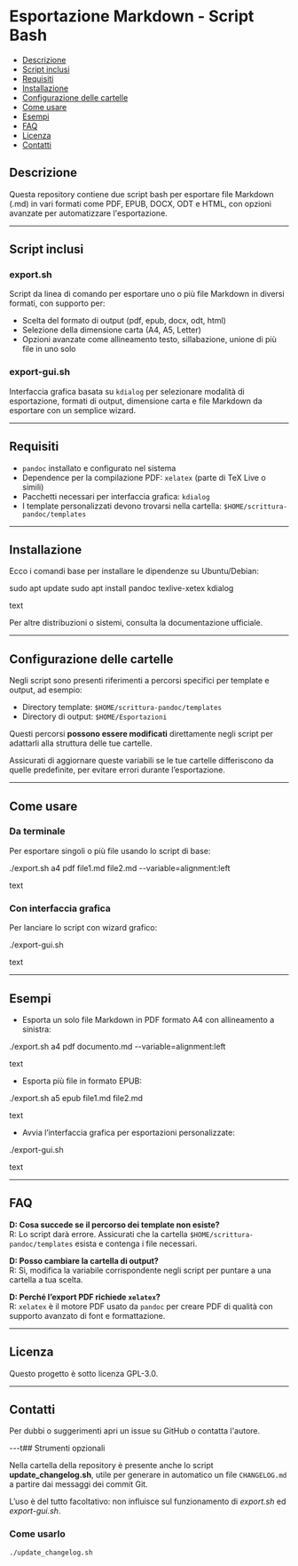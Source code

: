
# Esportazione Markdown - Script Bash

<!-- TOC -->
- [Descrizione](#descrizione)
- [Script inclusi](#script-inclusi)
- [Requisiti](#requisiti)
- [Installazione](#installazione)
- [Configurazione delle cartelle](#configurazione-delle-cartelle)
- [Come usare](#come-usare)
- [Esempi](#esempi)
- [FAQ](#faq)
- [Licenza](#licenza)
- [Contatti](#contatti)
<!-- TOC -->

## Descrizione

Questa repository contiene due script bash per esportare file Markdown (.md) in vari formati come PDF, EPUB, DOCX, ODT e HTML, con opzioni avanzate per automatizzare l'esportazione.

---

## Script inclusi

### export.sh

Script da linea di comando per esportare uno o più file Markdown in diversi formati, con supporto per:

- Scelta del formato di output (pdf, epub, docx, odt, html)
- Selezione della dimensione carta (A4, A5, Letter)
- Opzioni avanzate come allineamento testo, sillabazione, unione di più file in uno solo

### export-gui.sh

Interfaccia grafica basata su `kdialog` per selezionare modalità di esportazione, formati di output, dimensione carta e file Markdown da esportare con un semplice wizard.

---

## Requisiti

- `pandoc` installato e configurato nel sistema
- Dependence per la compilazione PDF: `xelatex` (parte di TeX Live o simili)
- Pacchetti necessari per interfaccia grafica: `kdialog`
- I template personalizzati devono trovarsi nella cartella: `$HOME/scrittura-pandoc/templates`

---

## Installazione

Ecco i comandi base per installare le dipendenze su Ubuntu/Debian:

sudo apt update
sudo apt install pandoc texlive-xetex kdialog

text

Per altre distribuzioni o sistemi, consulta la documentazione ufficiale.

---

## Configurazione delle cartelle

Negli script sono presenti riferimenti a percorsi specifici per template e output, ad esempio:

- Directory template: `$HOME/scrittura-pandoc/templates`
- Directory di output: `$HOME/Esportazioni`

Questi percorsi **possono essere modificati** direttamente negli script per adattarli alla struttura delle tue cartelle.

Assicurati di aggiornare queste variabili se le tue cartelle differiscono da quelle predefinite, per evitare errori durante l’esportazione.

---

## Come usare

### Da terminale

Per esportare singoli o più file usando lo script di base:

./export.sh a4 pdf file1.md file2.md --variable=alignment:left

text

### Con interfaccia grafica

Per lanciare lo script con wizard grafico:

./export-gui.sh

text

---

## Esempi

- Esporta un solo file Markdown in PDF formato A4 con allineamento a sinistra:

./export.sh a4 pdf documento.md --variable=alignment:left

text

- Esporta più file in formato EPUB:

./export.sh a5 epub file1.md file2.md

text

- Avvia l’interfaccia grafica per esportazioni personalizzate:

./export-gui.sh

text

---

## FAQ

**D: Cosa succede se il percorso dei template non esiste?**  
R: Lo script darà errore. Assicurati che la cartella `$HOME/scrittura-pandoc/templates` esista e contenga i file necessari.

**D: Posso cambiare la cartella di output?**  
R: Sì, modifica la variabile corrispondente negli script per puntare a una cartella a tua scelta.

**D: Perché l’export PDF richiede `xelatex`?**  
R: `xelatex` è il motore PDF usato da `pandoc` per creare PDF di qualità con supporto avanzato di font e formattazione.

---

## Licenza

Questo progetto è sotto licenza GPL-3.0.

---

## Contatti

Per dubbi o suggerimenti apri un issue su GitHub o contatta l'autore.

---t## Strumenti opzionali

Nella cartella della repository è presente anche lo script **update_changelog.sh**, utile per generare in automatico un file `CHANGELOG.md` a partire dai messaggi dei commit Git.

L’uso è del tutto facoltativo: non influisce sul funzionamento di *export.sh* ed *export-gui.sh*.

### Come usarlo
```bash
./update_changelog.sh



